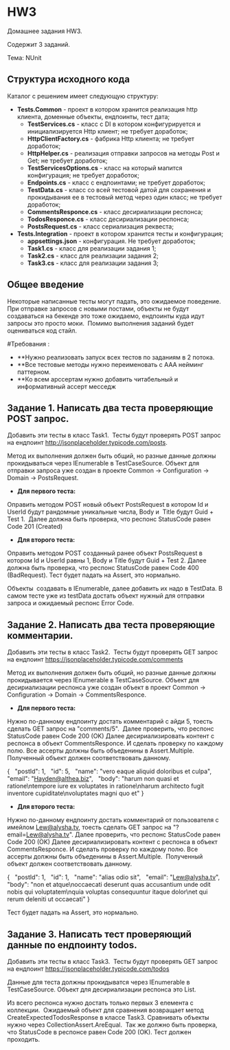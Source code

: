 # HW3
Домашнее задания HW3.

Содержит 3 заданий.

Тема: NUnit

## Структура исходного кода
Каталог с решением имеет следующую структуру:
- **Tests.Common** - проект в котором хранится реализация http клиента, доменные объекты, ендпоинты, тест дата;
    - **TestServices.cs** - класс с DI в котором конфигурируется и инициализируется Http клиент; не требует доработок;
    - **HttpClientFactory.cs** - фабрика Http клиента; не требует доработок;
    - **HttpHelper.cs** - реализация отправки запросов на методы Post и Get; не требует доработок;
    - **TestServicesOptions.cs** - класс на который мапится конфигурация; не требует доработок;
    - **Endpoints.cs** - класс с ендпоинтами; не требует доработок;
    - **TestData.cs** - класс со всей тестовой датой для сохранения и прокидывания ее в тестовый метод через один класс; не требует доработок;
    - **CommentsResponce.cs** - класс десириализации респонса;
    - **TodosResponce.cs** - класс десириализации респонса;
    - **PostsRequest.cs** - класс сериализация реквеста;
- **Tests.Integration** - проект в котором хранится тесты и конфигурация;
    - **appsettings.json** - конфигурация. Не требует доработок;
    - **Task1.cs** - класс для реализации задания 1;
    - **Task2.cs** - класс для реализации задания 2;
    - **Task3.cs** - класс для реализации задания 3;


## Общее введение
Некоторые написанные тесты могут падать, это ожидаемое поведение. 
При отправке запросов с новыми постами, объекты не будут создаваться на бекенде это тоже ожидаемо, ендпоинты куда идут запросы это просто моки. 
Помимо выполнения заданий будет оцениваться код стайл.

#Требования :  
- **Нужно реализовать запуск всех тестов по заданиям в 2 потока.
- **Все тестовые методы нужно переименовать с AAA нейминг паттерном.
- **Ко всем арссертам нужно добавить читабельный и информативный ассерт месседж


## Задание 1. Написать два теста проверяющие POST запрос.
Добавить эти тесты в класс Task1. 
Тесты будут проверять POST запрос на ендпоинт http://jsonplaceholder.typicode.com/posts.

Метод их выполнения должен быть общий, но разные данные должны прокидываться через IEnumerable в TestCaseSource.
Oбъект для отправки запроса уже создан в проекте Сommon -> Configuration -> Domain -> PostsRequest. 

- **Для первого теста:**

Оправить методом POST новый объект PostsRequest в котором Id и UserId будут рандомные уникальные числа, Body и  Title будут Guid + Test 1. 
Далее должна быть проверка, что респонс StatusCode равен Code 201 (Created)

- **Для второго теста:**

Оправить методом POST созданный ранее объект PostsRequest в котором Id и UserId равны 1, Body и Title будут Guid + Test 2.
Далее должна быть проверка, что респонс StatusCode равен Code 400 (BadRequest).
Тест будет падать на Assert, это нормально.

Объекты  создавать в IEnumerable, далее добавить их надо в TestData. В самом тесте уже из testData достать объект нужный для отправки запроса и ожидаемый респонс Error Code.


## Задание 2. Написать два теста проверяющие комментарии.
Добавить эти тесты в класс Task2. 
Тесты будут проверять GET запрос на ендпоинт https://jsonplaceholder.typicode.com/comments

Метод их выполнения должен быть общий, но разные данные должны прокидывается через IEnumerable в TestCaseSource.
Oбъект для десириализации респонса уже создан объект в проект Сommon -> Configuration -> Domain -> CommentsResponce. 

- **Для первого теста:**

Нужно по-данному ендпоинту достать комментарий с айди 5, тоесть сделать GET запрос на "comments/5". 
Далее проверить, что респонс StatusCode равен Code 200 (OK)
Далее десириализировать контент с респонса в объект CommentsResponce.
И сделать проверку по каждому полю. Все ассерты должны быть объеденины в Assert.Multiple. 
Полученный объект должен соответствовать данному.

{
  "postId": 1,
  "id": 5,
  "name": "vero eaque aliquid doloribus et culpa",
  "email": "Hayden@althea.biz",
  "body": "harum non quasi et ratione\ntempore iure ex voluptates in ratione\nharum architecto fugit inventore cupiditate\nvoluptates magni quo et"
}

- **Для второго теста:** 

Нужно по-данному ендпоинту достать комментарий от пользователя с имейлом Lew@alysha.tv, тоесть сделать GET запрос на "?email=Lew@alysha.tv".
Далее проверить, что респонс StatusCode равен Code 200 (OK)
Далее десириализировать контент с респонса в объект CommentsResponce.
И сделать проверку по каждому полю. Все ассерты должны быть объеденины в Assert.Multiple. 
Полученный объект должен соответствовать данному.

{
  "postId": 1,
  "id": 1,
  "name": "alias odio sit",
  "email": "Lew@alysha.tv",
  "body": "non et atque\noccaecati deserunt quas accusantium unde odit nobis qui voluptatem\nquia voluptas consequuntur itaque dolor\net qui rerum deleniti ut occaecati"
}

Тест будет падать на Assert, это нормально.

## Задание 3. Написать тест проверяющий данные по ендпоинту todos.
Добавить эти тесты в класс Task3. 
Тесты будут проверять GET запрос на ендпоинт https://jsonplaceholder.typicode.com/todos

Данные для теста должны прокидыватся через IEnumerable в TestCaseSource.
Oбъект для десириализации респонса это List<TodosResponce>. 

Из всего респонса нужно достать только первых 3 елемента c коллекции. 
Ожидаемый объект для сравнения возвращает метод CreateExpectedTodosResponse в классе Task3.
Сравнивать объекты нужно через CollectionAssert.AreEqual. 
Так же должно быть проверка, что StatusCode в респонсе равен Code 200 (OK).
Тест должен проходить. 
